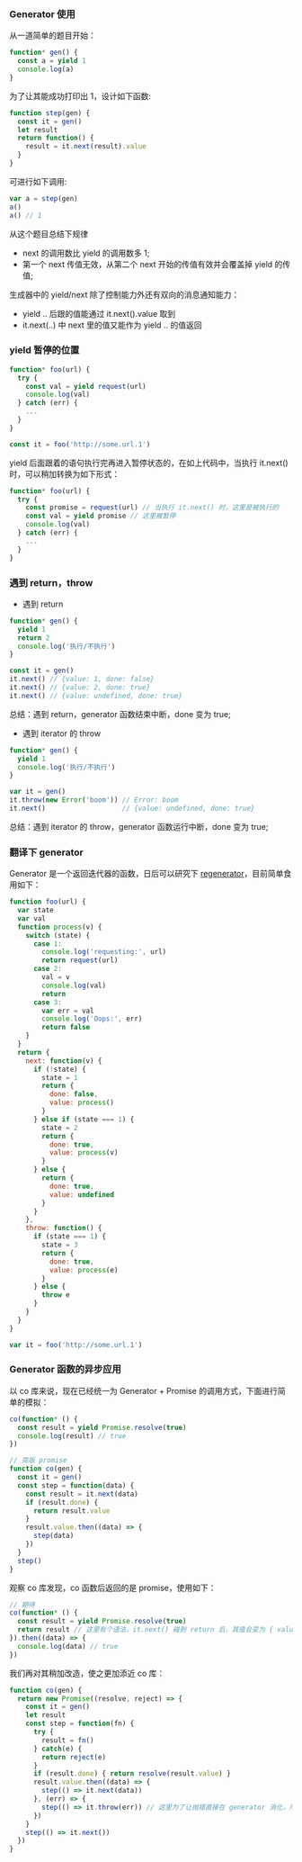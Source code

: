 ### Generator 使用

从一道简单的题目开始：

```js
function* gen() {
  const a = yield 1
  console.log(a)
}
```

为了让其能成功打印出 1，设计如下函数:

```js
function step(gen) {
  const it = gen()
  let result
  return function() {
    result = it.next(result).value
  }
}
```

可进行如下调用:

```js
var a = step(gen)
a()
a() // 1
```

从这个题目总结下规律

* next 的调用数比 yield 的调用数多 1;
* 第一个 next 传值无效，从第二个 next 开始的传值有效并会覆盖掉 yield 的传值;

生成器中的 yield/next 除了控制能力外还有双向的消息通知能力：

* yield .. 后跟的值能通过 it.next().value 取到
* it.next(..) 中 next 里的值又能作为 yield .. 的值返回

### yield 暂停的位置

```js
function* foo(url) {
  try {
    const val = yield request(url)
    console.log(val)
  } catch (err) {
    ...
  }
}

const it = foo('http://some.url.1')
```

yield 后面跟着的语句执行完再进入暂停状态的，在如上代码中，当执行 it.next() 时，可以稍加转换为如下形式：

```js
function* foo(url) {
  try {
    const promise = request(url) // 当执行 it.next() 时，这里是被执行的
    const val = yield promise // 这里被暂停
    console.log(val)
  } catch (err) {
    ...
  }
}
```

### 遇到 return，throw

* 遇到 return

```js
function* gen() {
  yield 1
  return 2
  console.log('执行/不执行')
}

const it = gen()
it.next() // {value: 1, done: false}
it.next() // {value: 2, done: true}
it.next() // {value: undefined, done: true}
```

总结：遇到 return，generator 函数结束中断，done 变为 true;

* 遇到 iterator 的 throw

```js
function* gen() {
  yield 1
  console.log('执行/不执行')
}

var it = gen()
it.throw(new Error('boom')) // Error: boom
it.next()                   // {value: undefined, done: true}
```

总结：遇到 iterator 的 throw，generator 函数运行中断，done 变为 true;

### 翻译下 generator

Generator 是一个返回迭代器的函数，日后可以研究下 [regenerator](https://github.com/facebook/regenerator)，目前简单食用如下：

```js
function foo(url) {
  var state
  var val
  function process(v) {
    switch (state) {
      case 1:
        console.log('requesting:', url)
        return request(url)
      case 2:
        val = v
        console.log(val)
        return
      case 3:
        var err = val
        console.log('Oops:', err)
        return false
    }
  }
  return {
    next: function(v) {
      if (!state) {
        state = 1
        return {
          done: false,
          value: process()
        }
      } else if (state === 1) {
        state = 2
        return {
          done: true,
          value: process(v)
        }
      } else {
        return {
          done: true,
          value: undefined
        }
      }
    },
    throw: function() {
      if (state === 1) {
        state = 3
        return {
          done: true,
          value: process(e)
        }
      } else {
        throw e
      }
    }
  }
}

var it = foo('http://some.url.1')
```

### Generator 函数的异步应用

以 co 库来说，现在已经统一为 Generator + Promise 的调用方式，下面进行简单的模拟：

```js
co(function* () {
  const result = yield Promise.resolve(true)
  console.log(result) // true
})
```

```js
// 简版 promise
function co(gen) {
  const it = gen()
  const step = function(data) {
    const result = it.next(data)
    if (result.done) {
      return result.value
    }
    result.value.then((data) => {
      step(data)
    })
  }
  step()
}
```

观察 co 库发现，co 函数后返回的是 promise，使用如下：

```js
// 期待
co(function* () {
  const result = yield Promise.resolve(true)
  return result // 这里有个语法，it.next() 碰到 return 后，其值会变为 { value: result, done: true } 的形式
}).then((data) => {
  console.log(data) // true
})
```

我们再对其稍加改造，使之更加添近 co 库：

```js
function co(gen) {
  return new Promise((resolve, reject) => {
    const it = gen()
    let result
    const step = function(fn) {
      try {
        result = fn()
      } catch(e) {
        return reject(e)
      }
      if (result.done) { return resolve(result.value) }
      result.value.then((data) => {
        step(() => it.next(data))
      }, (err) => {
        step(() => it.throw(err)) // 这里为了让抛错直接在 generator 消化，所以 step 内改传函数
      })
    }
    step(() => it.next())
  })
}
```